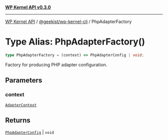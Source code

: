 [**WP Kernel API v0.3.0**](../../../README.md)

---

[WP Kernel API](../../../README.md) / [@geekist/wp-kernel-cli](../README.md) / PhpAdapterFactory

# Type Alias: PhpAdapterFactory()

```ts
type PhpAdapterFactory = (context) => PhpAdapterConfig | void;
```

Factory for producing PHP adapter configuration.

## Parameters

### context

[`AdapterContext`](../interfaces/AdapterContext.md)

## Returns

[`PhpAdapterConfig`](../interfaces/PhpAdapterConfig.md) \| `void`
